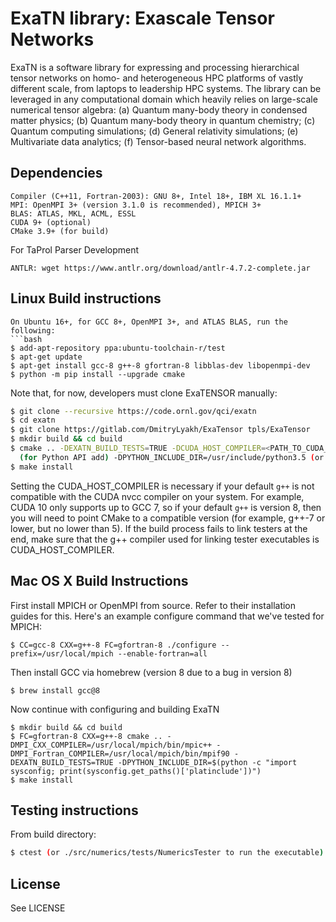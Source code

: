 # ExaTN library: Exascale Tensor Networks

ExaTN is a software library for expressing and processing
hierarchical tensor networks on homo- and heterogeneous HPC
platforms of vastly different scale, from laptops to leadership
HPC systems. The library can be leveraged in any computational
domain which heavily relies on large-scale numerical tensor algebra:
 (a) Quantum many-body theory in condensed matter physics;
 (b) Quantum many-body theory in quantum chemistry;
 (c) Quantum computing simulations;
 (d) General relativity simulations;
 (e) Multivariate data analytics;
 (f) Tensor-based neural network algorithms.


## Dependencies
```
Compiler (C++11, Fortran-2003): GNU 8+, Intel 18+, IBM XL 16.1.1+
MPI: OpenMPI 3+ (version 3.1.0 is recommended), MPICH 3+
BLAS: ATLAS, MKL, ACML, ESSL
CUDA 9+ (optional)
CMake 3.9+ (for build)
```
For TaProl Parser Development
```
ANTLR: wget https://www.antlr.org/download/antlr-4.7.2-complete.jar
```

## Linux Build instructions
```
On Ubuntu 16+, for GCC 8+, OpenMPI 3+, and ATLAS BLAS, run the following:
```bash
$ add-apt-repository ppa:ubuntu-toolchain-r/test
$ apt-get update
$ apt-get install gcc-8 g++-8 gfortran-8 libblas-dev libopenmpi-dev
$ python -m pip install --upgrade cmake
```

Note that, for now, developers must clone ExaTENSOR manually:
``` bash
$ git clone --recursive https://code.ornl.gov/qci/exatn
$ cd exatn
$ git clone https://gitlab.com/DmitryLyakh/ExaTensor tpls/ExaTensor
$ mkdir build && cd build
$ cmake .. -DEXATN_BUILD_TESTS=TRUE -DCUDA_HOST_COMPILER=<PATH_TO_CUDA_COMPATIBLE_C++_COMPILER>
  (for Python API add) -DPYTHON_INCLUDE_DIR=/usr/include/python3.5 (or wherever Python.h lives)
$ make install
```
Setting the CUDA_HOST_COMPILER is necessary if your default `g++` is not compatible
with the CUDA nvcc compiler on your system. For example, CUDA 10 only supports up to
GCC 7, so if your default `g++` is version 8, then you will need to
point CMake to a compatible version (for example, g++-7 or lower, but no lower than 5).
If the build process fails to link testers at the end, make sure that
the g++ compiler used for linking tester executables is CUDA_HOST_COMPILER.

## Mac OS X Build Instructions
First install MPICH or OpenMPI from source. Refer to their installation guides for this. 
Here's an example configure command that we've tested for MPICH:
```
$ CC=gcc-8 CXX=g++-8 FC=gfortran-8 ./configure --prefix=/usr/local/mpich --enable-fortran=all
```
Then install GCC via homebrew (version 8 due to a bug in version 8)
```
$ brew install gcc@8
```
Now continue with configuring and building ExaTN
```
$ mkdir build && cd build
$ FC=gfortran-8 CXX=g++-8 cmake .. -DMPI_CXX_COMPILER=/usr/local/mpich/bin/mpic++ -DMPI_Fortran_COMPILER=/usr/local/mpich/bin/mpif90 -DEXATN_BUILD_TESTS=TRUE -DPYTHON_INCLUDE_DIR=$(python -c "import sysconfig; print(sysconfig.get_paths()['platinclude'])")
$ make install
```

## Testing instructions
From build directory:
```bash
$ ctest (or ./src/numerics/tests/NumericsTester to run the executable)
```

## License
See LICENSE
